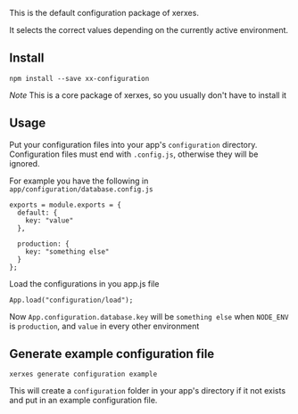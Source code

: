 This is the default configuration package of xerxes.

It selects the correct values depending on the currently active environment.

## Install

```
npm install --save xx-configuration
```

*Note* This is a core package of xerxes, so you usually don't have to install it

## Usage

Put your configuration files into your app's `configuration` directory. Configuration files must end with `.config.js`, otherwise they will be ignored.

For example you have the following in `app/configuration/database.config.js`

```
exports = module.exports = {
  default: {
    key: "value"
  },

  production: {
    key: "something else"
  }
};
```

Load the configurations in you app.js file

```
App.load("configuration/load");
```

Now `App.configuration.database.key` will be `something else` when `NODE_ENV` is `production`, and `value` in every other environment

## Generate example configuration file

```
xerxes generate configuration example
```

This will create a `configuration` folder in your app's directory if it not exists and put in an example configuration file.
